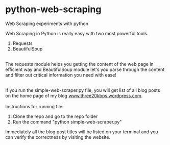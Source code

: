 # python-web-scraping
Web Scraping experiments with python



Web Scraping in Python is really easy with two most powerful tools. <br/>
1. Requests <br/>
2. BeautifulSoup<br/><br/>

The requests module helps you getting the content of the web page in efficient way and BeautifulSoup module let's you parse through the content and filter out critical information you need with ease!<br/><br/>

If you run the simple-web-scraper.py file, you will get list of all blog posts on the home page of my blog www.three20kbps.wordpress.com. <br/>
<br/>
Instructions for running file:<br/>
1. Clone the repo and go to the repo folder<br/>
2. Run the command "python simple-web-scraper.py"<br/>

Immediately all the blog post titles will be listed on your terminal and you can verify the correctness by visiting the website.
